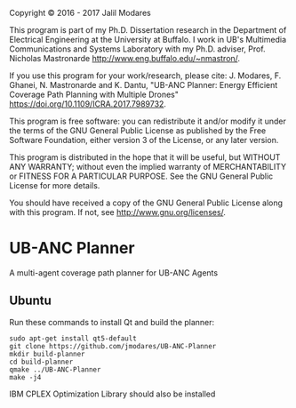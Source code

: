 Copyright © 2016 - 2017 Jalil Modares

This program is part of my Ph.D. Dissertation research in the Department of Electrical Engineering at the University at Buffalo. I work in UB's Multimedia Communications and Systems Laboratory with my Ph.D. adviser, Prof. Nicholas Mastronarde <http://www.eng.buffalo.edu/~nmastron/>.

If you use this program for your work/research, please cite:
J. Modares, F. Ghanei, N. Mastronarde and K. Dantu, "UB-ANC Planner: Energy Efficient Coverage Path Planning with Multiple Drones" <https://doi.org/10.1109/ICRA.2017.7989732>.

This program is free software: you can redistribute it and/or modify it under the terms of the GNU General Public License as published by the Free Software Foundation, either version 3 of the License, or any later version.

This program is distributed in the hope that it will be useful, but WITHOUT ANY WARRANTY; without even the implied warranty of MERCHANTABILITY or FITNESS FOR A PARTICULAR PURPOSE. See the GNU General Public License for more details.

You should have received a copy of the GNU General Public License along with this program. If not, see <http://www.gnu.org/licenses/>.

# UB-ANC Planner
A multi-agent coverage path planner for UB-ANC Agents

Ubuntu
------------

Run these commands to install Qt and build the planner:

```
sudo apt-get install qt5-default
git clone https://github.com/jmodares/UB-ANC-Planner
mkdir build-planner
cd build-planner
qmake ../UB-ANC-Planner
make -j4
```

IBM CPLEX Optimization Library should also be installed
